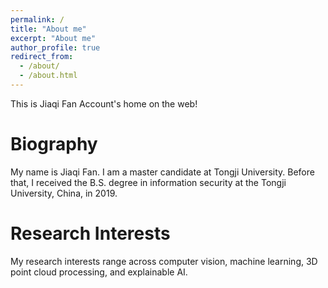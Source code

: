 ```yaml
--- 
permalink: / 
title: "About me"  
excerpt: "About me"  
author_profile: true  
redirect_from:     
  - /about/    
  - /about.html  
---
```


This is Jiaqi Fan Account's home on the web!

Biography
======
My name is Jiaqi Fan. I am a master candidate at Tongji University. Before that, I received the B.S. degree in information security at the Tongji University, China, in 2019.

Research Interests 
======
My research interests range across computer vision, machine learning, 3D point cloud processing, and explainable AI.
